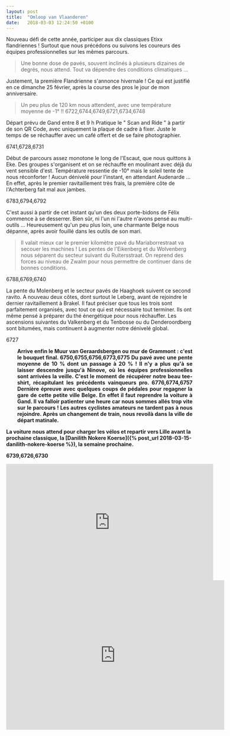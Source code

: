 ```yaml
---
layout: post
title:  "Omloop van Vlaanderen"
date:   2018-03-03 12:24:50 +0100
---
```

Nouveau défi de cette année, participer aux dix classiques Etixx flandriennes !
Surtout que nous précédons ou suivons les coureurs des équipes professionnelles sur les mêmes parcours.

> Une bonne dose de pavés, souvent inclinés à plusieurs dizaines de degrés, nous attend.
Tout va dépendre des conditions climatiques ...

Justement, la première Flandrienne s'annonce hivernale !
Ce qui est justifié en ce dimanche 25 février, après la course des pros le jour de mon anniversaire.
> Un peu plus de 120 km nous attendent, avec une température moyenne de -1° !!
6722,6744,6749,6721,6734,6748

Départ prévu de Gand entre 8 et 9 h
Pratique le " Scan and Ride " à partir de son QR Code, avec uniquement la plaque de cadre à fixer.
Juste le temps de se réchauffer avec un café offert et de se faire photographier.

6741,6728,6731

Début de parcours assez monotone le long de l'Escaut, que nous quittons à Eke.
Des groupes s'organisent et on se réchauffe en moulinant avec déjà du vent sensible d'est.
Température ressentie de -10° mais le soleil tente de nous réconforter !
Aucun dénivelé pour l'instant, en attendant Audenarde ...
En effet, après le premier ravitaillement très frais, la première côte de l'Achterberg fait mal aux jambes.

6783,6794,6792

C'est aussi à partir de cet instant qu'un des deux porte-bidons de Félix commence à se desserrer.
Bien sûr, ni l'un ni l'autre n'avons pensé au multi-outils ...
Heureusement qu'un peu plus loin, une charmante Belge nous dépanne, après avoir fouillé dans les outils de son mari.
> Il valait mieux car le premier kilomètre pavé du Mariaborrestraat va secouer les machines !
Les pentes de l'Eikenberg et du Wolvenberg nous séparent du secteur suivant du Ruitersstraat.
On reprend des forces au niveau de Zwalm pour nous permettre de continuer dans de bonnes conditions.

6788,6769,6740

La pente du Molenberg et le secteur pavés de Haaghoek suivent ce second ravito.
A  nouveau deux côtes, dont surtout le Leberg, avant de rejoindre le dernier ravitaillement à Brakel.
Il faut préciser que tous les trois sont parfaitement organisés, avec tout ce qui est nécessaire tout terminer.
Ils ont même pensé à préparer du thé énergétique pour nous réchauffer.
Les ascensions suivantes du Valkenberg et du Tenbosse ou du Denderoordberg sont bitumées, mais continuent à augmenter notre dénivelé global.


6727
<p style="padding-left: 30px; text-align: justify;"><strong>Arrive enfin le Muur van Geraardsbergen ou mur de Grammont : c'est le bouquet final.
6750,6755,6756,6773,6775
Du pavé avec une pente moyenne de 10 % dont un passage à 20 % !
Il n'y a plus qu'à se laisser descendre jusqu'à Ninove, où les équipes professionnelles sont arrivées la veille.
C'est le moment de récupérer notre beau tee-shirt, récapitulant les précédents vainqueurs pro.
6776,6774,6757
Dernière épreuve avec quelques coups de pédales pour regagner la gare de cette petite ville Belge.
En effet il faut reprendre la voiture à Gand.
Il va falloir patienter une heure car nous sommes allés trop vite sur le parcours !
Les autres cyclistes amateurs ne tardent pas à nous rejoindre.
Après un changement de train, nous revoilà dans la ville de départ matinale.

La voiture nous attend pour charger les vélos et repartir vers Lille avant la prochaine classique, la [Danilith Nokere Koerse]({% post_url 2018-03-15-danilith-nokere-koerse %}), la semaine prochaine.

6739,6726,6730

<center><iframe src="https://www.youtube.com/embed/iAebG28oc20" width="560" height="315" frameborder="0" allowfullscreen="allowfullscreen"></iframe></center>

<center><iframe src="https://www.strava.com/activities/1425917052/embed/3b798e93062aa910236312cd54c5bd9c8f9b276c" width="590" height="405" frameborder="0" scrolling="no" data-mce-fragment="1"></iframe></center>